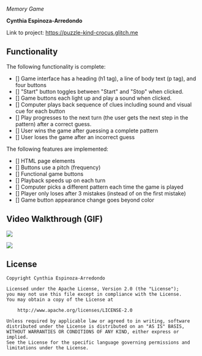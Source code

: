 *Memory Game*

**Cynthia Espinoza-Arredondo**

Link to project: https://puzzle-kind-crocus.glitch.me

## Functionality

The following functionality is complete:

* [] Game interface has a heading (h1 tag), a line of body text (p tag), and four buttons
* [] "Start" button toggles between "Start" and "Stop" when clicked. 
* [] Game buttons each light up and play a sound when clicked. 
* [] Computer plays back sequence of clues including sound and visual cue for each button
* [] Play progresses to the next turn (the user gets the next step in the pattern) after a correct guess. 
* [] User wins the game after guessing a complete pattern
* [] User loses the game after an incorrect guess

The following  features are implemented:

* [] HTML page elements
* [] Buttons use a pitch (frequency) 
* [] Functional game buttons
* [] Playback speeds up on each turn
* [] Computer picks a different pattern each time the game is played
* [] Player only loses after 3 mistakes (instead of on the first mistake)
* [] Game button appearance change goes beyond color 


## Video Walkthrough (GIF)


![](https://i.imgur.com/DewvYRe.gif)

![](https://i.imgur.com/LveDj6A.gif)


## License

    Copyright Cynthia Espinoza-Arredondo

    Licensed under the Apache License, Version 2.0 (the "License");
    you may not use this file except in compliance with the License.
    You may obtain a copy of the License at

        http://www.apache.org/licenses/LICENSE-2.0

    Unless required by applicable law or agreed to in writing, software
    distributed under the License is distributed on an "AS IS" BASIS,
    WITHOUT WARRANTIES OR CONDITIONS OF ANY KIND, either express or implied.
    See the License for the specific language governing permissions and
    limitations under the License.
